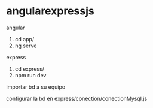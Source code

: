 # angularexpressjs
angular
1) cd app/
2) ng serve

express
1) cd express/
2) npm run dev

importar bd a su equipo


configurar la bd en express/conection/conectionMysql.js

